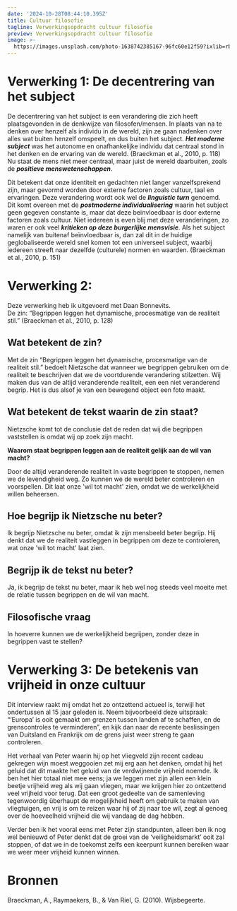 ```yaml
---
date: '2024-10-28T08:44:10.395Z'
title: Cultuur filosofie
tagline: Verwerkingsopdracht cultuur filosofie
preview: Verwerkingsopdracht cultuur filosofie
image: >-
  https://images.unsplash.com/photo-1638742385167-96fc60e12f59?ixlib=rb-1.2.1&ixid=MnwxMjA3fDB8MHxwaG90by1wYWdlfHx8fGVufDB8fHx8&auto=format&fit=crop&w=1632&q=80
---
```

# Verwerking 1: De decentrering van het subject

De decentrering van het subject is een verandering die zich heeft plaatsgevonden in de denkwijze van filosofen/mensen.  In plaats van na te denken over henzelf als individu in de wereld, zijn ze gaan nadenken over alles wat buiten henzelf omspeelt, en dus buiten het subject. ***Het moderne subject*** was het autonome en onafhankelijke individu dat centraal stond in het denken en de ervaring van de wereld. (Braeckman et al., 2010, p. 118\) Nu staat de mens niet meer centraal, maar juist de wereld daarbuiten, zoals de ***positieve menswetenschappen***.

Dit betekent dat onze identiteit en gedachten niet langer vanzelfsprekend zijn, maar gevormd worden door externe factoren zoals cultuur, taal en ervaringen. Deze verandering wordt ook wel de ***linguistic turn*** genoemd. Dit komt overeen met de ***postmoderne individualisering*** waarin het subject geen gegeven constante is, maar dat deze beïnvloedbaar is door externe factoren zoals cultuur. Niet iedereen is even blij met deze veranderingen, zo waren er ook veel ***kritieken op deze burgerlijke mensvisie***. Als het subject namelijk van buitenaf beïnvloedbaar is, dan zal dit in de huidige geglobaliseerde wereld snel komen tot een universeel subject, waarbij iedereen streeft naar dezelfde (culturele) normen en waarden. (Braeckman et al., 2010, p. 151\)

# Verwerking 2:

Deze verwerking heb ik uitgevoerd met Daan Bonnevits.  
De zin: “Begrippen leggen het dynamische, procesmatige van de realiteit stil.” (Braeckman et al., 2010, p. 128\)

## Wat betekent de zin?

Met de zin “Begrippen leggen het dynamische, procesmatige van de realiteit stil.” bedoelt Nietzsche dat wanneer we begrippen gebruiken om de realiteit te beschrijven dat we de voortdurende verandering stilzetten. Wij maken dus van de altijd veranderende realiteit, een een niet veranderend begrip. Het is dus alsof je van een bewegend object een foto maakt.

## Wat betekent de tekst waarin de zin staat?

Nietzsche komt tot de conclusie dat de reden dat wij die begrippen vaststellen is omdat wij op zoek zijn macht.

**Waarom staat begrippen leggen aan de realiteit gelijk aan de wil van macht?**

Door de altijd veranderende realiteit in vaste begrippen te stoppen, nemen we de levendigheid weg. Zo kunnen we de wereld beter controleren en voorspellen. Dit laat onze 'wil tot macht' zien, omdat we de werkelijkheid willen beheersen.

## Hoe begrijp ik Nietzsche nu beter?

Ik begrijp Nietzsche nu beter, omdat ik zijn mensbeeld beter begrijp. Hij denkt dat we de realiteit vastleggen in begrippen om deze te controleren, wat onze 'wil tot macht' laat zien.

## Begrijp ik de tekst nu beter?

Ja, ik begrijp de tekst nu beter, maar ik heb wel nog steeds veel moeite met de relatie tussen begrippen en de wil van macht.

## Filosofische vraag

In hoeverre kunnen we de werkelijkheid begrijpen, zonder deze in begrippen vast te stellen?

# Verwerking 3: De betekenis van vrijheid in onze cultuur

Dit interview raakt mij omdat het zo ontzettend actueel is, terwijl het ondertussen al 15 jaar geleden is. Neem bijvoorbeeld deze uitspraak: “‘Europa’ is ooit gemaakt om grenzen tussen landen af te schaffen, en de grenscontroles te verminderen”, en kijk dan naar de recente beslissingen van Duitsland en Frankrijk om de grens juist weer streng te gaan controleren.

Het verhaal van Peter waarin hij op het vliegveld zijn recent cadeau gekregen wijn moest weggooien zet mij erg aan het denken, omdat hij het geluid dat dit maakte het geluid van de verdwijnende vrijheid noemde. Ik ben het hier totaal niet mee eens; ja we leggen met zijn allen een klein beetje vrijheid weg als wij gaan vliegen, maar we krijgen hier zo ontzettend veel vrijheid voor terug. Dat een groot gedeelte van de samenleving tegenwoordig überhaupt de mogelijkheid heeft om gebruik te maken van vliegtuigen, en vrij is om te reizen waar hij of zij naar toe wil, zegt al genoeg over de hoeveelheid vrijheid die wij vandaag de dag hebben.

Verder ben ik het vooral eens met Peter zijn standpunten, alleen ben ik nog wel benieuwd of Peter denkt dat de groei van de ‘veiligheidsmarkt’ ooit zal stoppen, of dat we in de toekomst zelfs een keerpunt kunnen bereiken waar we weer meer vrijheid kunnen winnen.

# Bronnen

Braeckman, A., Raymaekers, B., & Van Riel, G. (2010). Wijsbegeerte.

